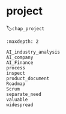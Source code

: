 # project
:label:`chap_project`

```toc
:maxdepth: 2

AI_industry_analysis
AI_company
AI_Finance
process
inspect
product_document
Roadmap
Scrum
separate_need
valuable
widespread

```
